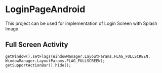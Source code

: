 # LoginPageAndroid
This project can be used for implementation of Login Screen with Splash Image

## Full Screen Activity

```
getWindow().setFlags(WindowManager.LayoutParams.FLAG_FULLSCREEN,
WindowManager.LayoutParams.FLAG_FULLSCREEN);
getSupportActionBar().hide();
```
